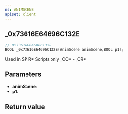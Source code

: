 ```yaml
---
ns: ANIMSCENE
apiset: client
---
```

## _0x73616E64696C132E

```c
// 0x73616E64696C132E
BOOL _0x73616E64696C132E(AnimScene animScene,BOOL p1);
```

Used in SP R* Scripts only
_CO* - _CR*

## Parameters
* **animScene**:
* **p1**:

## Return value